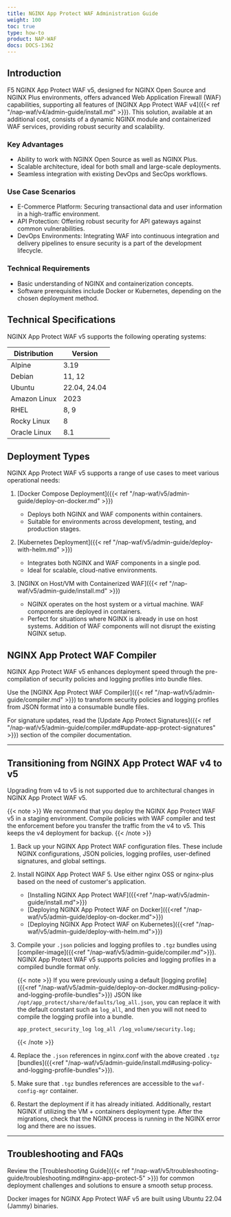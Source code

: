 ```yaml
---
title: NGINX App Protect WAF Administration Guide
weight: 100
toc: true
type: how-to
product: NAP-WAF
docs: DOCS-1362
---
```


## Introduction

F5 NGINX App Protect WAF v5, designed for NGINX Open Source and NGINX Plus environments, offers advanced Web Application Firewall (WAF) capabilities, supporting all features of [NGINX App Protect WAF v4]({{< ref "/nap-waf/v4/admin-guide/install.md" >}}). This solution, available at an additional cost, consists of a dynamic NGINX module and containerized WAF services, providing robust security and scalability.

### Key Advantages

- Ability to work with NGINX Open Source as well as NGINX Plus.
- Scalable architecture, ideal for both small and large-scale deployments.
- Seamless integration with existing DevOps and SecOps workflows.

### Use Case Scenarios

- E-Commerce Platform: Securing transactional data and user information in a high-traffic environment.
- API Protection: Offering robust security for API gateways against common vulnerabilities.
- DevOps Environments: Integrating WAF into continuous integration and delivery pipelines to ensure security is a part of the development lifecycle.

### Technical Requirements

- Basic understanding of NGINX and containerization concepts.
- Software prerequisites include Docker or Kubernetes, depending on the chosen deployment method.

## Technical Specifications

NGINX App Protect WAF v5 supports the following operating systems:

| Distribution | Version             |
| ------------ | ------------------- |
| Alpine       | 3.19                |
| Debian       | 11, 12              |
| Ubuntu       | 22.04, 24.04        |
| Amazon Linux | 2023                |
| RHEL         | 8, 9                |
| Rocky Linux  | 8                   |
| Oracle Linux | 8.1                 |

## Deployment Types

NGINX App Protect WAF v5 supports a range of use cases to meet various operational needs:

1. [Docker Compose Deployment]({{< ref "/nap-waf/v5/admin-guide/deploy-on-docker.md" >}})
   - Deploys both NGINX and WAF components within containers.
   - Suitable for environments across development, testing, and production stages.

2. [Kubernetes Deployment]({{< ref "/nap-waf/v5/admin-guide/deploy-with-helm.md" >}})
   - Integrates both NGINX and WAF components in a single pod.
   - Ideal for scalable, cloud-native environments.

3. [NGINX on Host/VM with Containerized WAF]({{< ref "/nap-waf/v5/admin-guide/install.md" >}})
   - NGINX operates on the host system or a virtual machine. WAF components are deployed in containers.
   - Perfect for situations where NGINX is already in use on host systems. Addition of WAF components will not disrupt the existing NGINX setup.

## NGINX App Protect WAF Compiler

NGINX App Protect WAF v5 enhances deployment speed through the pre-compilation of security policies and logging profiles into bundle files.

Use the [NGINX App Protect WAF Compiler]({{< ref "/nap-waf/v5/admin-guide/compiler.md" >}}) to transform security policies and logging profiles from JSON format into a consumable bundle files.

For signature updates, read the [Update App Protect Signatures]({{< ref "/nap-waf/v5/admin-guide/compiler.md#update-app-protect-signatures" >}}) section of the compiler documentation.

---

## Transitioning from NGINX App Protect WAF v4 to v5

Upgrading from v4 to v5 is not supported due to architectural changes in NGINX App Protect WAF v5.

{{< note >}}
We recommend that you deploy the NGINX App Protect WAF v5 in a staging environment.  Compile policies with WAF compiler and test the enforcement before you transfer the traffic from the v4 to v5. This keeps the v4 deployment for backup.
{{< /note >}}

1. Back up your NGINX App Protect WAF configuration files. These include NGINX configurations, JSON policies, logging profiles, user-defined signatures, and global settings.

2. Install NGINX App Protect WAF 5. Use either nginx OSS or nginx-plus based on the need of customer's application.
   - [Installing NGINX App Protect WAF]({{<ref "/nap-waf/v5/admin-guide/install.md">}})
   - [Deploying NGINX App Protect WAF on Docker]({{<ref "/nap-waf/v5/admin-guide/deploy-on-docker.md">}})
   - [Deploying NGINX App Protect WAF on Kubernetes]({{<ref "/nap-waf/v5/admin-guide/deploy-with-helm.md">}})

3. Compile your `.json` policies and logging profiles to `.tgz` bundles using [compiler-image]({{<ref "/nap-waf/v5/admin-guide/compiler.md">}}). NGINX App Protect WAF v5 supports policies and logging profiles in a compiled bundle format only.

   {{< note >}}
   If you were previously using a default [logging profile]({{<ref "/nap-waf/v5/admin-guide/deploy-on-docker.md#using-policy-and-logging-profile-bundles">}}) JSON like `/opt/app_protect/share/defaults/log_all.json`, you can replace it with the default constant such as `log_all`, and then you will not need to compile the logging profile into a bundle.

   ```nginx
   app_protect_security_log log_all /log_volume/security.log;
   ```

   {{< /note >}}

4. Replace the `.json` references in nginx.conf with the above created `.tgz` [bundles]({{<ref "/nap-waf/v5/admin-guide/install.md#using-policy-and-logging-profile-bundles">}}).

5. Make sure that `.tgz` bundles references are accessible to the `waf-config-mgr` container.

6. Restart the deployment if it has already initiated. Additionally, restart NGINX if utilizing the VM + containers deployment type.  After the migrations, check that the NGINX process is running in the NGINX error log and there are no issues.


---

## Troubleshooting and FAQs

Review the [Troubleshooting Guide]({{< ref "/nap-waf/v5/troubleshooting-guide/troubleshooting.md#nginx-app-protect-5" >}}) for common deployment challenges and solutions to ensure a smooth setup process.

Docker images for NGINX App Protect WAF v5 are built using Ubuntu 22.04 (Jammy) binaries.
